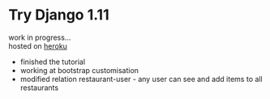 # Try Django 1.11
work in progress...
<br />hosted on [heroku](https://gabriel-muy-picky.herokuapp.com)

* finished the tutorial
* working at bootstrap customisation
* modified relation restaurant-user - any user can see and add items to all restaurants
